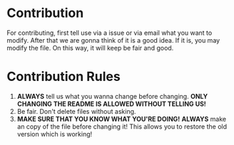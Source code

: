 # Contribution
For contributing, first tell use via a issue or via email what you want to modify. After that we are gonna think of it is a good idea. If it is, you may modify the file.
On this way, it will keep be fair and good.
# Contribution Rules
1. **ALWAYS** tell us what you wanna change before changing. **ONLY CHANGING THE README IS ALLOWED WITHOUT TELLING US!**
2. Be fair. Don't delete files without asking.
3. **MAKE SURE THAT YOU KNOW WHAT YOU'RE DOING!** **ALWAYS** make an copy of the file before changing it! This allows you to restore the old version which is working!
